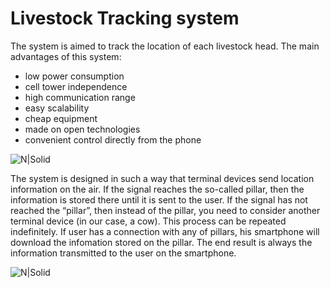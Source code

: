 # Livestock Tracking system

The system is aimed to track the location of each livestock head. The main advantages of this system:

  - low power consumption
  - cell tower independence
  - high communication range
  - easy scalability
  - cheap equipment
  - made on open technologies
  - convenient control directly from the phone
  
  ![N|Solid](https://cdn1.savepice.ru/uploads/2020/5/7/2311f41bfd95576e27a297e1973f3a23-full.png)

The system is designed in such a way that terminal devices send location information on the air. If the signal reaches the so-called pillar, then the information is stored there until it is sent to the user. If the signal has not reached the “pillar”, then instead of the pillar, you need to consider another terminal device (in our case, a cow). This process can be repeated indefinitely. If user has a connection with any of pillars, his smartphone will download the infomation stored on the pillar. The end result is always the information transmitted to the user on the smartphone.

  ![N|Solid](https://cdn1.savepice.ru/uploads/2020/5/7/2311f41bfd95576e27a297e1973f3a23-full.png)
